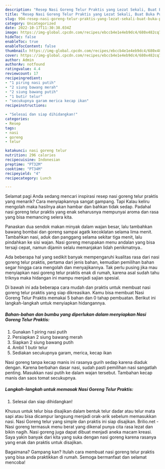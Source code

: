 ```yaml
---
description: "Resep Nasi Goreng Telur Praktis yang Lezat Sekali, Buat Buka Puasa Menggugah Selera"
title: "Resep Nasi Goreng Telur Praktis yang Lezat Sekali, Buat Buka Puasa Menggugah Selera"
slug: 994-resep-nasi-goreng-telur-praktis-yang-lezat-sekali-buat-buka-puasa-menggugah-selera
category: Uncategorized
date: 2022-10-17T11:30:38.034Z
image: https://img-global.cpcdn.com/recipes/ebccb4e1e4eb9dc4/680x482cq70/nasi-goreng-telur-praktis-foto-resep-utama.jpg
hideToc: false
enableToc: true
enableTocContent: false
thumbnail: https://img-global.cpcdn.com/recipes/ebccb4e1e4eb9dc4/680x482cq70/nasi-goreng-telur-praktis-foto-resep-utama.jpg
cover: https://img-global.cpcdn.com/recipes/ebccb4e1e4eb9dc4/680x482cq70/nasi-goreng-telur-praktis-foto-resep-utama.jpg
author: Admin
authorAv: notfound
ratingvalue: 4.4
reviewcount: 17
recipeingredient:
- "1 piring nasi putih"
- "2 siung bawang merah"
- "2 siung bawang putih"
- "1 butir telur"
- "secukupnya garam merica kecap ikan"
recipeinstructions:

- "Selesai dan siap dihidangkan!"
categories:
- Resep
tags:
- nasi
- goreng
- telur

katakunci: nasi goreng telur 
nutrition: 296 calories
recipecuisine: Indonesian
preptime: "PT32M"
cooktime: "PT34M"
recipeyield: "4"
recipecategory: Lunch

---
```



Selamat pagi Anda sedang mencari inspirasi resep nasi goreng telur praktis yang menarik? Cara menyiapkannya sangat gampang. Tapi Kalau keliru mengolah maka hasilnya akan hambar dan bahkan tidak sedap. Padahal nasi goreng telur praktis yang enak seharusnya mempunyai aroma dan rasa yang bisa memancing selera kita.


Panaskan dua sendok makan minyak dalam wajan besar, lalu tambahkan bawang bombai dan goreng sampai agatk kecoklatan selama lima menit. Tambahkan nasi, aduk dan panggang selama sekitar tiga menit, lalu pindahkan ke sisi wajan. Nasi goreng merupakan menu andalan yang bisa tersaji cepat, namun dijamin selalu memanjakan lidah penikmatnya..

Ada beberapa hal yang sedikit banyak mempengaruhi kualitas rasa dari nasi goreng telur praktis, pertama dari jenis bahan, kemudian pemilihan bahan segar hingga cara mengolah dan menyajikannya. Tak perlu pusing jika mau menyiapkan nasi goreng telur praktis enak di rumah, karena asal sudah tahu triknya maka hidangan ini mampu menjadi sajian spesial.


Di bawah ini ada beberapa cara mudah dan praktis untuk membuat nasi goreng telur praktis yang siap dikreasikan. Kamu bisa membuat Nasi Goreng Telur Praktis memakai 5 bahan dan 0 tahap pembuatan. Berikut ini langkah-langkah untuk menyiapkan hidangannya.

<!--inarticleads1-->

##### Bahan-bahan dan bumbu yang diperlukan dalam menyiapkan Nasi Goreng Telur Praktis:

1. Gunakan 1 piring nasi putih
1. Persiapkan 2 siung bawang merah
1. Siapkan 2 siung bawang putih
1. Ambil 1 butir telur
1. Sediakan secukupnya garam, merica, kecap ikan


Nasi goreng tanpa kecap manis ini rasanya gurih sedap karena diaduk dengan. Karena berbahan dasar nasi, sudah pasti pemilihan nasi sangatlah penting. Masukkan nasi putih ke dalam wajan tersebut. Tambahan kecap manis dan saos tomat secukupnya. 

<!--inarticleads2-->

##### Langkah-langkah untuk memasak Nasi Goreng Telur Praktis:


1. Selesai dan siap dihidangkan!

Khusus untuk telur bisa disajikan dalam bentuk telur dadar atau telur mata sapi atau bisa dicampur langsung menjadi orak-arik sebelum memasukkan nasi. Nasi Goreng telur yang simple dan praktis ini siap disajikan. Brilio.net - Nasi goreng termasuk menu berat yang dikenal punya cita rasa lezat dan bikin nagih. Nasi goreng juga dapat dibuat menjadi aneka macam kreasi. Saya yakin banyak dari kita yang suka dengan nasi goreng karena rasanya yang enak dan praktis untuk disajikan. 

Bagaimana? Gampang kan? Itulah cara membuat nasi goreng telur praktis yang bisa anda praktikkan di rumah. Semoga bermanfaat dan selamat mencoba!
